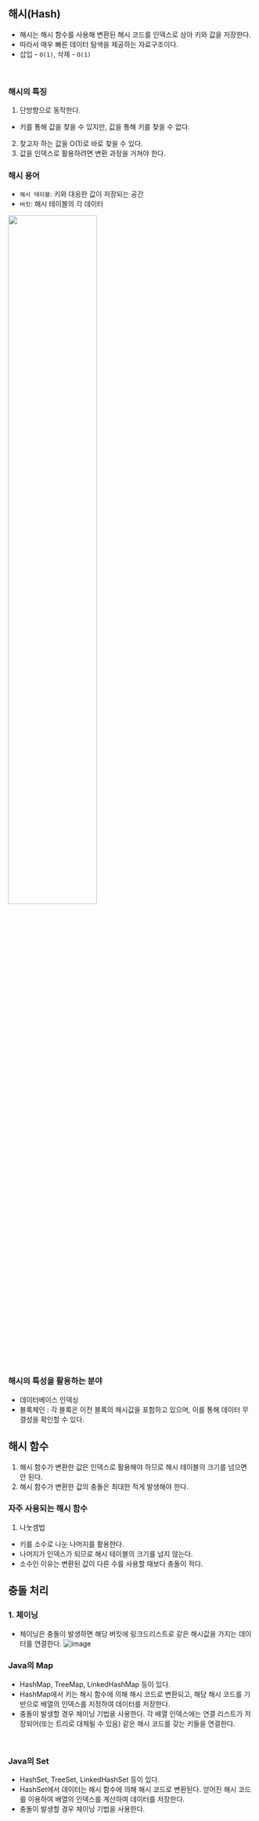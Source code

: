 ## 해시(Hash)
* 해시는 해시 함수를 사용해 변환된 해시 코드를 인덱스로 삼아 키와 값을 저장한다.
* 따라서 매우 빠른 데이터 탐색을 제공하는 자료구조이다.
* 삽입 - `O(1)`, 삭제 - `O(1)`
</br>

### 해시의 특징
1. 단방향으로 동작한다.
  * 키를 통해 값을 찾을 수 있지만, 값을 통해 키를 찾을 수 없다.
2. 찾고자 하는 값을 O(1)로 바로 찾을 수 있다.
3. 값을 인덱스로 활용하려면 변환 과정을 거쳐야 한다.

### 해시 용어
* `해시 테이블`: 키와 대응한 값이 저장되는 공간
* `버킷`: 해시 테이블의 각 데이터


<img src="https://github.com/joohee56/Algorithm-Code-And-Data-Structure/assets/83942393/40bac5bd-eaf3-4cd2-8157-80cc68e228c8" width="60%"/>
</br>

### 해시의 특성을 활용하는 분야
* 데이터베이스 인덱싱
* 블록체인 : 각 블록은 이전 블록의 해시값을 포함하고 있으며, 이를 통해 데이터 무결성을 확인할 수 있다. 

## 해시 함수
1. 해시 함수가 변환한 값은 인덱스로 활용해야 하므로 해시 테이블의 크기를 넘으면 안 된다.
2. 해시 함수가 변환한 값의 충돌은 최대한 적게 발생해야 한다.

### 자주 사용되는 해시 함수
1. 나눗셈법
  * 키를 소수로 나눈 나머지를 활용한다.
  * 나머지가 인덱스가 되므로 해시 테이블의 크기를 넘지 않는다.
  * 소수인 이유는 변환된 값이 다른 수를 사용할 때보다 충돌이 적다.


## 충돌 처리
### 1. 체이닝
   * 체이닝은 충돌이 발생하면 해당 버킷에 링크드리스트로 같은 해시값을 가지는 데이터를 연결한다.
![image](https://github.com/joohee56/Algorithm-Code-And-Data-Structure/assets/83942393/e50fe097-9448-44e8-9abf-bbb532087b95)

### Java의 Map
* HashMap, TreeMap, LinkedHashMap 등이 있다. 
* HashMap에서 키는 해시 함수에 의해 해시 코드로 변환되고, 해당 해시 코드를 기반으로 배열의 인덱스를 지정하여 데이터를 저장한다. 
* 충돌이 발생할 경우 체이닝 기법을 사용한다. 각 배열 인덱스에는 연결 리스트가 저장되어(또는 트리로 대체될 수 있음) 같은 해시 코드를 갖는 키들을 연결한다.
</br>

### Java의 Set
* HashSet, TreeSet, LinkedHashSet 등이 있다.
* HashSet에서 데이터는 해시 함수에 의해 해시 코드로 변환된다. 얻어진 해시 코드를 이용하여 배열의 인덱스를 계산하여 데이터를 저장한다. 
* 충돌이 발생할 경우 체이닝 기법을 사용한다. 
